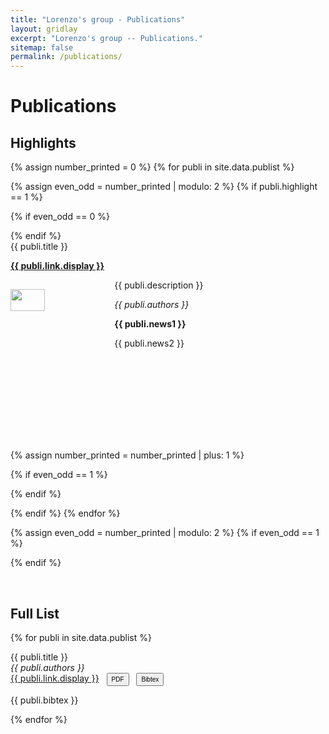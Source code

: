 ```yaml
---
title: "Lorenzo's group - Publications"
layout: gridlay
excerpt: "Lorenzo's group -- Publications."
sitemap: false
permalink: /publications/
---
```



# Publications

## Highlights

<!--(For a full list see [below](#full-list)) or go to [Google Scholar](https://scholar.google.ch/citations?user=TqxYWZsAAAAJ), [ResearcherID](https://www.researcherid.com/rid/D-7763-2012)) -->

{% assign number_printed = 0 %}
{% for publi in site.data.publist %}

{% assign even_odd = number_printed | modulo: 2 %}
{% if publi.highlight == 1 %}

{% if even_odd == 0 %}
<div class="row">
{% endif %}

<div class="col-sm-6 clearfix">
 <div class="well" style="height:320px;">
  <pubtit>{{ publi.title }}</pubtit>
  <p><strong><a href="{{ publi.link.url }}">{{ publi.link.display }}</a></strong></p>
  <img src="{{ site.url }}{{ site.baseurl }}/images/pubpic/{{ publi.image }}" class="img-responsive" width="33%" style="float: left; margin-top: 15px" />
  <p>{{ publi.description }}</p>
  <p><em>{{ publi.authors }}</em></p>
  <p class="text-danger"><strong> {{ publi.news1 }}</strong></p>
  <p> {{ publi.news2 }}</p>
 </div>
</div>

{% assign number_printed = number_printed | plus: 1 %}

{% if even_odd == 1 %}
</div>
{% endif %}

{% endif %}
{% endfor %}

{% assign even_odd = number_printed | modulo: 2 %}
{% if even_odd == 1 %}
</div>
{% endif %}

<p> &nbsp; </p>


## Full List

{% for publi in site.data.publist %}

  {{ publi.title }} <br />
  <em>{{ publi.authors }} </em><br /><a href="{{ publi.link.url }}">{{ publi.link.display }}</a>
<button type="button" class="btn btn-success" onclick="location.href = '{{ publi.pdf }}';" style="padding: 3px 6px 3px;margin-left:8px;font-size: 10px;">
  PDF
</button>
<button type="button" class="btn btn-primary" data-toggle="modal" data-target="#{{ publi.bibid }}" style="padding: 3px 6px 3px;margin-left:8px;font-size: 10px;">
  Bibtex
</button>
<div class="modal fade" id="{{ publi.bibid }}" tabindex="-1" role="dialog" aria-labelledby="exampleModalLabel" aria-hidden="true">
  <div class="modal-dialog" role="document">
    {{ publi.bibtex }}
  </div>
</div>

{% endfor %}

